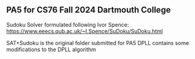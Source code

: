 PA5 for CS76 Fall 2024 Dartmouth College
-------------------------------------
 Sudoku Solver formulated following Ivor Spence: https://www.eeecs.qub.ac.uk/~I.Spence/SuDoku/SuDoku.html
 
 SAT+Sudoku is the original folder submitted for PA5 
 DPLL contains some modifications to the DPLL algorithm 

